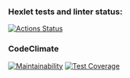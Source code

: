 ### Hexlet tests and linter status:
[![Actions Status](https://github.com/Hardtmuth/frontend-project-11/actions/workflows/hexlet-check.yml/badge.svg)](https://github.com/Hardtmuth/frontend-project-11/actions)

### CodeClimate
[![Maintainability](https://api.codeclimate.com/v1/badges/44eaf1064a9137aa8c2a/maintainability)](https://codeclimate.com/github/Hardtmuth/frontend-project-11/maintainability)
[![Test Coverage](https://api.codeclimate.com/v1/badges/44eaf1064a9137aa8c2a/test_coverage)](https://codeclimate.com/github/Hardtmuth/frontend-project-11/test_coverage)